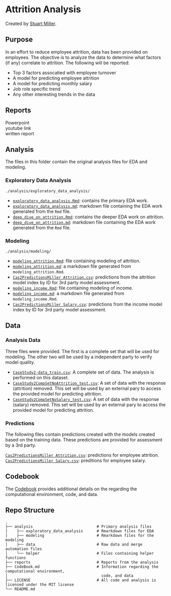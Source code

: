 # Attrition Analysis

Created by [Stuart Miller](https://github.com/sjmiller8182).

## Purpose

In an effort to reduce employee attrition, data has been provided on employees. The objective is to analyze the data to determine what factors (if any) correlate to attrition. The following will be reported:

 * Top 3 factors assocatied with employee turnover
 * A model for predicting employee attrition
 * A model for predicting monthly salary
 * Job role specific trend
 * Any other interesting trends in the data

## Reports

Powerpoint  
youtube link  
written report  

## Analysis 

The files in this folder contain the original analysis files for EDA and modeling.

### Exploratory Data Analysis

`./analysis/exploratory_data_analysis/`

* [`exploratory_data_analysis.Rmd`](https://github.com/sjmiller8182/AttritionAnalysis/blob/master/analysis/exploratory_data_analysis/exporatory_data_analysis.Rmd): contains the primary EDA work.
* [`exploratory_data_analysis.md`](https://github.com/sjmiller8182/AttritionAnalysis/blob/master/analysis/exploratory_data_analysis/exporatory_data_analysis.md): markdown file containing the EDA work generated from the `Rmd` file.
* [`deep_dive_on_attrition.Rmd`](https://github.com/sjmiller8182/AttritionAnalysis/blob/master/analysis/exploratory_data_analysis/deep_dive_on_attrition.Rmd): contains the deeper EDA work on attrition.
* [`deep_dive_on_attrition.md`](https://github.com/sjmiller8182/AttritionAnalysis/blob/master/analysis/exploratory_data_analysis/deep_dive_on_attrition.md): markdown file containing the EDA work generated from the `Rmd` file.

### Modeling

`./analysis/modeling/`

* [`modeling_attrition.Rmd`](https://github.com/sjmiller8182/AttritionAnalysis/blob/master/analysis/modeling/modeling_attrition.Rmd): file containing modeling of attrition.
* [`modeling_attrition.md`](https://github.com/sjmiller8182/AttritionAnalysis/blob/master/analysis/modeling/modeling_attrition.md): a markdown file generated from `modeling_attrition.Rmd`.
* [`Cas2PredictionsMiller Attrition.csv`](https://github.com/sjmiller8182/AttritionAnalysis/blob/master/Cas2PredictionsMiller%20Attrition.csv): predictions from the attrition model index by ID for 3rd party model assessment.
* [`modeling_income.Rmd`](https://github.com/sjmiller8182/AttritionAnalysis/blob/master/analysis/modeling/modeling_income.Rmd): file containing modeling of income.
* [`modeling_income.md`](https://github.com/sjmiller8182/AttritionAnalysis/blob/master/analysis/modeling/modeling_income.md): a markdown file generated from `modeling_income.Rmd`.
* [`Cas2PredictionsMiller Salary.csv`](https://github.com/sjmiller8182/AttritionAnalysis/blob/master/Cas2PredictionsMiller%20Salary.csv): predictions from the income model index by ID for 3rd party model assessment.

## Data

### Analysis Data

Three files were provided. The first is a complete set that will be used for modeling. The other two will be used by a independent party to verify model quality.

 * [`CaseStudy2-data_train.csv`](https://github.com/sjmiller8182/AttritionAnalysis/blob/master/analysis/data/CaseStudy2-data_train.csv): A complete set of data. The analysis is performed on this dataset.
 * [`CaseStudy2CompSetNoAttrition_test.csv`](https://github.com/sjmiller8182/AttritionAnalysis/blob/master/analysis/data/CaseStudy2CompSetNoAttrition_test.csv): A set of data with the response (attrition) removed. This set will be used by an external pary to access the provided model for predicting attrition.
 * [`CaseStudy2CompSetNoSalary_test.csv`](https://github.com/sjmiller8182/AttritionAnalysis/blob/master/analysis/data/CaseStudy2CompSetNoSalary_test.csv): A set of data with the response (salary) removed. This set will be used by an external pary to access the provided model for predicting attrition.

### Predictions

The following files contain predictions created with the models created based on the training data. These predictions are provided for assessment by a 3rd party.

[`Cas2PredictionsMiller Attrition.csv`](https://github.com/sjmiller8182/CaseStudy2DDS/blob/master/Cas2PredictionsMiller%20Attrition.csv): predictions for employee attrition.
[`Cas2PredictionsMiller Salary.csv`](https://github.com/sjmiller8182/CaseStudy2DDS/blob/master/Cas2PredictionsMiller%20Salary.csv): preditions for employee salary.

## Codebook

The [Codebook](https://github.com/sjmiller8182/AttritionAnalysis/blob/master/CodeBook.md) provides additional details on the regarding the computational environment, code, and data.

## Repo Structure
    .
    ├── analysis                            # Primary analysis files
    |    ├── exploratory_data_analysis      # Rmarkdown files for EDA
    |    ├── modeling                       # Rmarkdown files for the modeling
    │    ├── data                           # Raw data and merge automation files
    │    └── helper                         # Files containing helper functions
    ├── reports                             # Reports from the analysis
    ├── CodeBook.md                         # Information regarding the computational environment,
    │                                         code, and data
    ├── LICENSE                             # All code and analysis is licensed under the MIT license
    └── README.md
